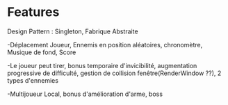 #  Features
Design Pattern : Singleton, Fabrique Abstraite

-Déplacement Joueur, Ennemis en position aléatoires, chronomètre, Musique de fond, Score

-Le joueur peut tirer, bonus temporaire d'invicibilité, augmentation progressive de difficulté, gestion de collision fenêtre(RenderWindow ??), 2 types d'ennemies

-Multijoueur Local, bonus d'amélioration d'arme, boss






